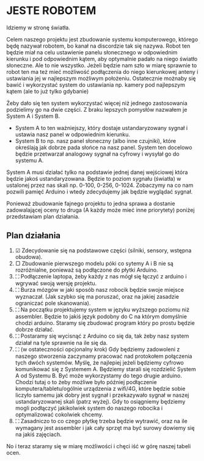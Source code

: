 # JESTE ROBOTEM
Idziemy w stronę światła.

Celem naszego projektu jest zbudowanie systemu komputerowego, którego będę nazywał robotem, bo kanał na discordzie tak się nazywa.
Robot ten będzie miał na celu ustawienie panelu słonecznego w odpowiednim kierunku i pod odpowiednim kątem, aby optymalnie padało na niego światło słoneczne.
Ale to nie wszystko. Jeżeli będzie nam szło w miarę sprawnie to robot ten ma też mieć możliwość podłączenia do niego kierunkowej anteny i ustawiania jej w najlepszym możliwym położeniu. 
Ostatecznie możnaby się bawić i wykorzystać system do ustawiania np. kamery pod najlepszym kątem (ale to już tylko gdybanie)

Żeby dało się ten system wykorzystać więcej niż jednego zastosowania podzielimy go na dwie części.
Z braku lepszych pomysłów nazwałem je System A i System B.

 - System A to ten ważniejszy, który dostaje ustandaryzowany sygnał i ustawia nasz panel w odpowiednim kierunku.
 - System B to np. nasz panel słoneczny (albo inne czujniki), które określają jak dobrze pada słońce na nasz panel. System ten docelowo będzie przetwarzał analogowy sygnał na cyfrowy i wysyłał go do systemu A.
 
System A musi działać tylko na podstawie jednej danej wejściowej która będzie jakoś ustandaryzowana. Będzie to poziom sygnału (światła) w ustalonej przez nas skali np. 0-100, 0-256, 0-1024. Zobaczymy na co nam pozwili pamięć Arduino i wtedy zdecydujemy jak będzie wyglądać sygnał.
 
Ponieważ zbudowanie fajnego projektu to jedna sprawa a dostanie zadowalającej oceny to druga (A każdy może mieć inne priorytety) poniżej przedstawiam plan działania.

<h2> Plan działania </h2>
<ol>
 <li>
  ☑ Zdecydowanie się na podstawowe części (silniki, sensory, wstępna obudowa).
 </li>
 <li>
  ▢ Zbudowanie pierwszego modelu póki co sytemy A i B nie są rozróżnialne, ponieważ są podłączone do płytki Arduino.
 </li>
 <li>
  ⛶ Podłączenie laptopa, żeby każdy z nas mógł się łączyć z arduino i wgrywać swoją wersję projektu.
 </li>
 <li>
  ⛶ Burza mózgów w jaki sposób nasz robocik będzie swoje miejsce wyznaczał. (Jak szybko się ma poruszać, oraz na jakiej zasadzie ograniczać pole skanowania).
 </li>
 <li>
  ⛶ Na początku projektujemy system w języku wyższego poziomu niż assembler. Będzie to jakiś język podobny do C na którym domyślnie chodzi arduino. Staramy się zbudować program który po prostu będzie dobrze działać.
 </li>
 <li>
  ⛶ Postaramy się wycisnąć z Arduino co się da, tak żeby nasz system działał na tyle sprawnie na ile się da.
 </li>
 <li>
  ⛶ (w ostateczności opcjonalny krok) Gdy będziemy zadowoleni z naszego stworzenia zaczynamy pracować nad protokołem połączenia tych dwóch systemów. Myślę, że najlepiej jeżeli będziemy cyfrowo komunikować się z Systemem A. Będziemy starali się rozdzielić System A od Systemu B. Być może wykorzystamy do tego drugie arduino. Chodzi tutaj o to żeby możliwe było później podłączenie komputera/tabletu/ogólnie urządzenia z wifi/4G, które będzie sobie liczyło samemu jak dobry jest sygnał i przekazywało sygnał w naszej ustandaryzowanej skali (patrz wyżej). Gdy to osiągniemy będziemy mogli podłączyć jakikolwiek system do naszego robocika i optymalizować cokolwiek chcemy.
 </li>
 <li>
  ⛶ Zasadniczo to co czego płytkę trzeba będzie wytrawić, oraz na ile wymagany jest assembler i jak cały sprzęt ma być surowy dowiemy się na jakiś zajęciach.
 </li>
</ol>

No i teraz staramy się w miarę możliwości i chęci iść w górę naszej tabeli ocen. <br>
